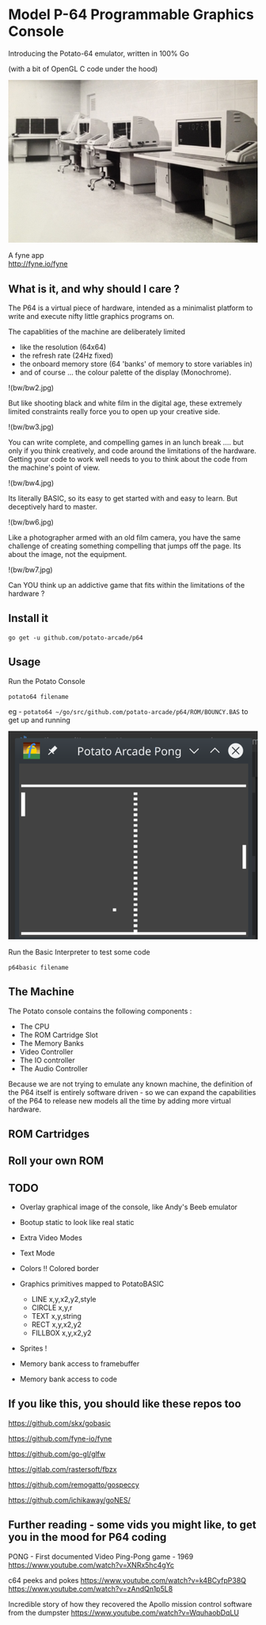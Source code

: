 # Model P-64 Programmable Graphics Console

Introducing the Potato-64 emulator, written in 100% Go

(with a bit of OpenGL C code under the hood)


![potato](potato.jpg)

A fyne app  
http://fyne.io/fyne

## What is it, and why should I care ?

The P64 is a virtual piece of hardware, intended as a minimalist platform to write and execute nifty little graphics programs on.

The capablities of the machine are deliberately limited 

- like the resolution (64x64)
- the refresh rate (24Hz fixed)
- the onboard memory store (64 'banks' of memory to store variables in)
- and of course ... the colour palette of the display  (Monochrome).

!(bw/bw2.jpg)

But like shooting black and white film in the digital age, these extremely limited constraints really force you to open up your creative side.

!(bw/bw3.jpg)

You can write complete, and compelling games in an lunch break ....  but only if you think creatively, and code around the limitations of the hardware.  Getting your code to work well needs to you to think about the code from the machine's point of view.

!(bw/bw4.jpg)

Its literally BASIC, so its easy to get started with and easy to learn. But deceptively hard to master.

!(bw/bw6.jpg)

Like a photographer armed with an old film camera, you have the same challenge of creating something compelling that jumps off the page. Its about the image, not the equipment.

!(bw/bw7.jpg)

Can YOU think up an addictive game that fits within the limitations of the hardware ?


## Install it

```
go get -u github.com/potato-arcade/p64
```

## Usage

Run the Potato Console

```
potato64 filename
```

eg - `potato64 ~/go/src/github.com/potato-arcade/p64/ROM/BOUNCY.BAS` to get up and running

![pong](pong.gif)

Run the Basic Interpreter to test some code
```
p64basic filename
```


## The Machine

The Potato console contains the following components :

- The CPU
- The ROM Cartridge Slot
- The Memory Banks
- Video Controller
- The IO controller
- The Audio Controller

Because we are not trying to emulate any known machine, the definition of the P64 itself is entirely software driven - so we can expand the capabilities of the P64 to release new models all the time by adding more virtual hardware.

## ROM Cartridges

## Roll your own ROM


## TODO

- Overlay graphical image of the console, like Andy's Beeb emulator

- Bootup static to look like real static

- Extra Video Modes

- Text Mode

- Colors !!  Colored border

- Graphics primitives mapped to PotatoBASIC
    - LINE x,y,x2,y2,style
    - CIRCLE x,y,r
    - TEXT x,y,string
    - RECT x,y,x2,y2
    - FILLBOX x,y,x2,y2

- Sprites !

- Memory bank access to framebuffer

- Memory bank access to code

## If you like this, you should like these repos too

https://github.com/skx/gobasic

https://github.com/fyne-io/fyne

https://github.com/go-gl/glfw

https://gitlab.com/rastersoft/fbzx

https://github.com/remogatto/gospeccy

https://github.com/ichikaway/goNES/


## Further reading - some vids you might like, to get you in the mood for P64 coding

PONG - First documented Video Ping-Pong game - 1969
https://www.youtube.com/watch?v=XNRx5hc4gYc


c64 peeks and pokes
https://www.youtube.com/watch?v=k4BCyfpP38Q
https://www.youtube.com/watch?v=zAndQn1p5L8


Incredible story of how they recovered the Apollo mission control software from the dumpster
https://www.youtube.com/watch?v=WquhaobDqLU
